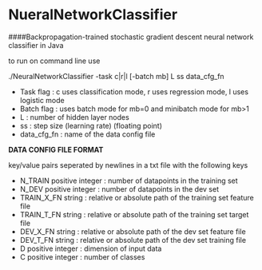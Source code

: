 # NueralNetworkClassifier

####Backpropagation-trained stochastic gradient descent neural network classifier in Java

to run on command line use 

./NeuralNetworkClassifier -task c|r|l [-batch mb] L ss data_cfg_fn

* Task flag : c uses classification mode, r uses regression mode, l uses logistic mode
* Batch flag : uses batch mode for mb=0 and minibatch mode for mb>1
* L : number of hidden layer nodes
* ss : step size (learning rate) (floating point)
* data_cfg_fn : name of the data config file

**DATA CONFIG FILE FORMAT**

key/value pairs seperated by newlines in a txt file with the following keys
* N_TRAIN         positive integer  : number of datapoints in the training set
* N_DEV           positive integer  : number of datapoints in the dev set
* TRAIN_X_FN      string            : relative or absolute path of the training set feature file
* TRAIN_T_FN      string            : relative or absolute path of the training set target file
* DEV_X_FN        string            : relative or absolute path of the dev set feature file
* DEV_T_FN        string            : relative or absolute path of the dev set training file
* D               positive integer  : dimension of input data
* C               positive integer  : number of classes
